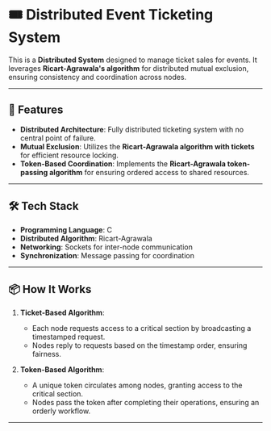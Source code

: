 # 🎟️ Distributed Event Ticketing System

This is a **Distributed System** designed to manage ticket sales for events. It leverages **Ricart-Agrawala's algorithm** for distributed mutual exclusion, ensuring consistency and coordination across nodes.

---

## 🌟 Features

- **Distributed Architecture**: Fully distributed ticketing system with no central point of failure.
- **Mutual Exclusion**: Utilizes the **Ricart-Agrawala algorithm with tickets** for efficient resource locking.
- **Token-Based Coordination**: Implements the **Ricart-Agrawala token-passing algorithm** for ensuring ordered access to shared resources.

---

## 🛠️ Tech Stack

- **Programming Language**: C
- **Distributed Algorithm**: Ricart-Agrawala
- **Networking**: Sockets for inter-node communication
- **Synchronization**: Message passing for coordination

---

## 📦 How It Works

1. **Ticket-Based Algorithm**:
   - Each node requests access to a critical section by broadcasting a timestamped request.
   - Nodes reply to requests based on the timestamp order, ensuring fairness.

2. **Token-Based Algorithm**:
   - A unique token circulates among nodes, granting access to the critical section.
   - Nodes pass the token after completing their operations, ensuring an orderly workflow.

---
